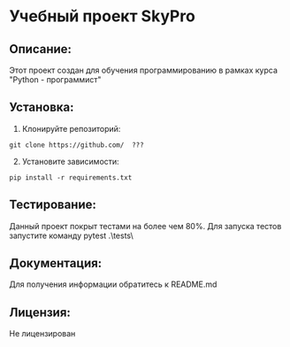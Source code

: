 # Учебный проект SkyPro

## Описание:
Этот проект создан для обучения программированию в рамках курса "Python - программист"

## Установка:

1. Клонируйте репозиторий:
```
git clone https://github.com/  ???
```
2. Установите зависимости:
```commandline
pip install -r requirements.txt
```
## Тестирование:
Данный проект покрыт тестами на более чем 80%.
Для запуска тестов запустите команду pytest .\tests\

 ## Документация:
Для получения информации обратитесь к README.md


## Лицензия:
Не лицензирован